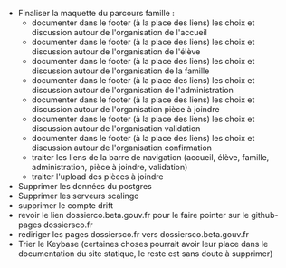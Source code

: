 
- Finaliser la maquette du parcours famille :
	- documenter dans le footer (à la place des liens) les choix et discussion autour de l'organisation de l'accueil
	- documenter dans le footer (à la place des liens) les choix et discussion autour de l'organisation de l'élève
	- documenter dans le footer (à la place des liens) les choix et discussion autour de l'organisation de la famille
	- documenter dans le footer (à la place des liens) les choix et discussion autour de l'organisation de l'administration
	- documenter dans le footer (à la place des liens) les choix et discussion autour de l'organisation pièce à joindre
	- documenter dans le footer (à la place des liens) les choix et discussion autour de l'organisation validation
	- documenter dans le footer (à la place des liens) les choix et discussion autour de l'organisation confirmation
  - traiter les liens de la barre de navigation (accueil, élève, famille, administration, pièce à joindre, validation)
  - traiter l'upload des pièces à joindre
- Supprimer les données du postgres
- Supprimer les serveurs scalingo
- supprimer le compte drift
- revoir le lien dossierco.beta.gouv.fr pour le faire pointer sur le github-pages dossiersco.fr
- rediriger les pages dossiersco.fr vers dossiersco.beta.gouv.fr
- Trier le Keybase (certaines choses pourrait avoir leur place dans le documentation du site statique, le reste est sans doute à supprimer)

